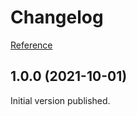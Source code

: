 # Changelog

[Reference](https://keepachangelog.com/en/1.0.0/)

## 1.0.0 (2021-10-01)
Initial version published.
